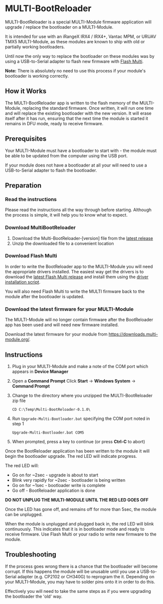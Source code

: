 # MULTI-BootReloader
MULTI-BootReloader is a special MULTI-Module firmware application will upgrade / replace the bootloader on a MULTI-Module.

It is intended for use with an iRangeX IRX4 / IRX4+, Vantac MPM, or URUAV TMX5 MULTI-Module, as these modules are known to ship with old or partially working bootloaders.

Until now the only way to replace the bootloader on these modules was by using a USB-to-Serial adapter to flash new firmware with [Flash Multi](https://github.com/benlye/flash-multi).

**Note:** There is absolutely no need to use this process if your module's bootloader is working correctly.

## How it Works
The MULTI-BootReloader app is written to the flash memory of the MULTI-Module, replacing the standard firmware.  Once written, it will run one time and will replace the existing bootloader with the new version.  It will erase itself after it has run, ensuring that the next time the module is started it remains in DFU mode, ready to receive firmware.

## Prerequisites
Your MULTI-Module must have a bootloader to start with - the module must be able to be updated from the computer using the USB port.

If your module does not have a bootloader at all your will need to use a USB-to-Serial adapter to flash the bootloader.

## Preparation

### Read the instructions
Please read the instructions all the way through before starting.  Although the process is simple, it will help you to know what to expect.

### Download MultiBootReloader
1. Download the Multi-BootReloader-[version] file from the [latest release](https://github.com/benlye/MultiBootReloader/releases/latest)
1. Unzip the downloaded file to a convenient location

### Download Flash Multi
In order to write the BootReloader app to the MULTI-Module you will need the appropriate drivers installed.  The easiest way get the drivers is to download the [latest Flash Multi release](https://github.com/benlye/flash-multi/releases/latest) and install them using the [driver installation script](https://github.com/benlye/flash-multi#additional-drivers).

You will also need Flash Multi to write the MULTI firmware back to the module after the bootloader is updated.

### Download the latest firmware for your MULTI-Module
The MULTI-Module will no longer contain firmware after the BootReloader app has been used and will need new firmware installed.

Download the latest firmware for your module from https://downloads.multi-module.org/.

## Instructions
1. Plug in your MULTI-Module and make a note of the COM port which appears in **Device Manager**
1. Open a **Command Prompt**
   Click **Start** -> **Windows System** -> **Command Prompt**
1. Change to the directory where you unzipped the MULTI-BootReloader zip file

   `CD C:\Temp\Multi-BootReloader-0.1.0\`
   
1. Run `Upgrade-Multi-Bootloader.bat` specifying the COM port noted in step 1

   `Upgrade-Multi-Bootloader.bat COM5`
   
1. When prompted, press a key to continue (or press **Ctrl-C** to abort)

Once the BootReloader application has been written to the module it will begin the bootloader upgrade.  The red LED will indicate progress.  

The red LED will:
* Go on for ~2sec - upgrade is about to start
* Blink very rapidly for ~2sec - bootloader is being written
* Go on for ~1sec - bootloader write is complete
* Go off - BootReloader application is done

**DO NOT UNPLUG THE MULTI-MODULE UNTIL THE RED LED GOES OFF**

Once the LED has gone off, and remains off for more than 5sec, the module can be unplugged.

When the module is unplugged and plugged back in, the red LED will blink continuously.  This indicates that it is in bootloader mode and ready to receive firmware.  Use Flash Multi or your radio to write new firmware to the module.

## Troubleshooting
If the process goes wrong there is a chance that the bootloader will become corrupt.  If this happens the module will be unusable until you use a USB-to-Serial adapter (e.g. CP2102 or CH340G) to reprogram the it.  Depending on your MULTI-Module, you may have to solder pins onto it in order to do this.

Effectively you will need to take the same steps as if you were upgrading the bootloader the 'old' way.
